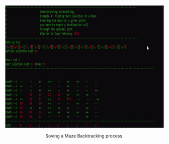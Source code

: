 


<p align="center">
  <img width="520" height="390"  src="https://github.com/javierdejuan/backtracking-Tutorial/blob/master/optimal%20path%20in%20a%20maze/img/bestsolution.gif">
</p>
<p align="center">
Soving a Maze Backtracking process.
</p>
